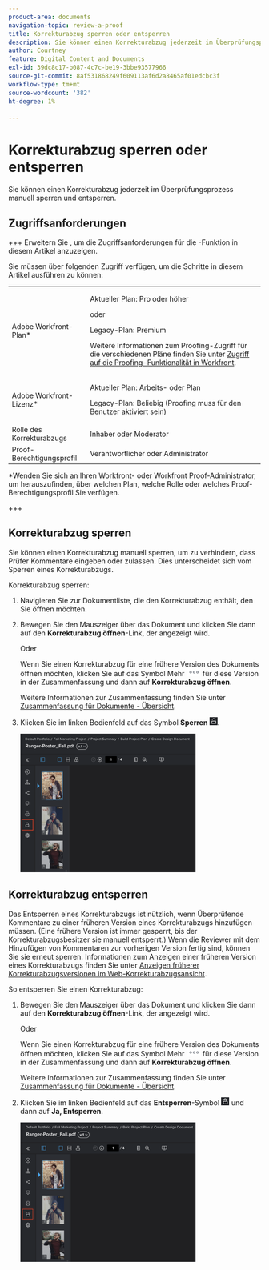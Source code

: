 ```yaml
---
product-area: documents
navigation-topic: review-a-proof
title: Korrekturabzug sperren oder entsperren
description: Sie können einen Korrekturabzug jederzeit im Überprüfungsprozess manuell sperren und entsperren.
author: Courtney
feature: Digital Content and Documents
exl-id: 39dc8c17-b087-4c7c-be19-3bbe93577966
source-git-commit: 8af531868249f609113af6d2a8465af01edcbc3f
workflow-type: tm+mt
source-wordcount: '382'
ht-degree: 1%

---
```


# Korrekturabzug sperren oder entsperren

Sie können einen Korrekturabzug jederzeit im Überprüfungsprozess manuell sperren und entsperren.

## Zugriffsanforderungen

+++ Erweitern Sie , um die Zugriffsanforderungen für die -Funktion in diesem Artikel anzuzeigen.

Sie müssen über folgenden Zugriff verfügen, um die Schritte in diesem Artikel ausführen zu können:

<table style="table-layout:auto"> 
 <col> 
 <col> 
 <tbody> 
  <tr> 
   <td role="rowheader">Adobe Workfront-Plan*</td> 
   <td> <p>Aktueller Plan: Pro oder höher</p> <p>oder</p> <p>Legacy-Plan: Premium</p> <p>Weitere Informationen zum Proofing-Zugriff für die verschiedenen Pläne finden Sie unter <a href="/help/quicksilver/administration-and-setup/manage-workfront/configure-proofing/access-to-proofing-functionality.md" class="MCXref xref">Zugriff auf die Proofing-Funktionalität in Workfront</a>.</p> </td> 
  </tr> 
  <tr> 
   <td role="rowheader">Adobe Workfront-Lizenz*</td> 
   <td> <p>Aktueller Plan: Arbeits- oder Plan</p> <p>Legacy-Plan: Beliebig (Proofing muss für den Benutzer aktiviert sein)</p> </td> 
  </tr> 
  <tr> 
   <td role="rowheader">Rolle des Korrekturabzugs</td> 
   <td>Inhaber oder Moderator</td> 
  </tr> 
  <tr> 
   <td role="rowheader">Proof-Berechtigungsprofil </td> 
   <td>Verantwortlicher oder Administrator</td> 
  </tr> 
 </tbody> 
</table>

&#42;Wenden Sie sich an Ihren Workfront- oder Workfront Proof-Administrator, um herauszufinden, über welchen Plan, welche Rolle oder welches Proof-Berechtigungsprofil Sie verfügen.

+++

## Korrekturabzug sperren

Sie können einen Korrekturabzug manuell sperren, um zu verhindern, dass Prüfer Kommentare eingeben oder zulassen. Dies unterscheidet sich vom Sperren eines Korrekturabzugs.

Korrekturabzug sperren:

1. Navigieren Sie zur Dokumentliste, die den Korrekturabzug enthält, den Sie öffnen möchten.
1. Bewegen Sie den Mauszeiger über das Dokument und klicken Sie dann auf den **Korrekturabzug öffnen**-Link, der angezeigt wird.

   Oder

   Wenn Sie einen Korrekturabzug für eine frühere Version des Dokuments öffnen möchten, klicken Sie auf das Symbol Mehr ![](assets/more-icon.png) für diese Version in der Zusammenfassung und dann auf **Korrekturabzug öffnen**.

   Weitere Informationen zur Zusammenfassung finden Sie unter [Zusammenfassung für Dokumente - Übersicht](../../../../documents/managing-documents/summary-for-documents.md).

1. Klicken Sie im linken Bedienfeld auf das Symbol **Sperren** ![](assets/unlock-proof-icon.png).

   ![](assets/lock-proof-350x277.png)

## Korrekturabzug entsperren

Das Entsperren eines Korrekturabzugs ist nützlich, wenn Überprüfende Kommentare zu einer früheren Version eines Korrekturabzugs hinzufügen müssen. (Eine frühere Version ist immer gesperrt, bis der Korrekturabzugsbesitzer sie manuell entsperrt.) Wenn die Reviewer mit dem Hinzufügen von Kommentaren zur vorherigen Version fertig sind, können Sie sie erneut sperren. Informationen zum Anzeigen einer früheren Version eines Korrekturabzugs finden Sie unter [Anzeigen früherer Korrekturabzugsversionen im Web-Korrekturabzugsansicht](../../../../workfront-proof/wp-work-proofsfiles/review-proofs-wpv/view-previous-proof-versions.md).

So entsperren Sie einen Korrekturabzug:

1. Bewegen Sie den Mauszeiger über das Dokument und klicken Sie dann auf den **Korrekturabzug öffnen**-Link, der angezeigt wird.

   Oder

   Wenn Sie einen Korrekturabzug für eine frühere Version des Dokuments öffnen möchten, klicken Sie auf das Symbol Mehr ![](assets/more-icon.png) für diese Version in der Zusammenfassung und dann auf **Korrekturabzug öffnen**.

   Weitere Informationen zur Zusammenfassung finden Sie unter [Zusammenfassung für Dokumente - Übersicht](../../../../documents/managing-documents/summary-for-documents.md).

1. Klicken Sie im linken Bedienfeld auf das **Entsperren**-Symbol ![](assets/unlock-proof-icon.png) und dann auf **Ja, Entsperren**.

   ![](assets/copy-of-unlock-proof-350x279.png)
